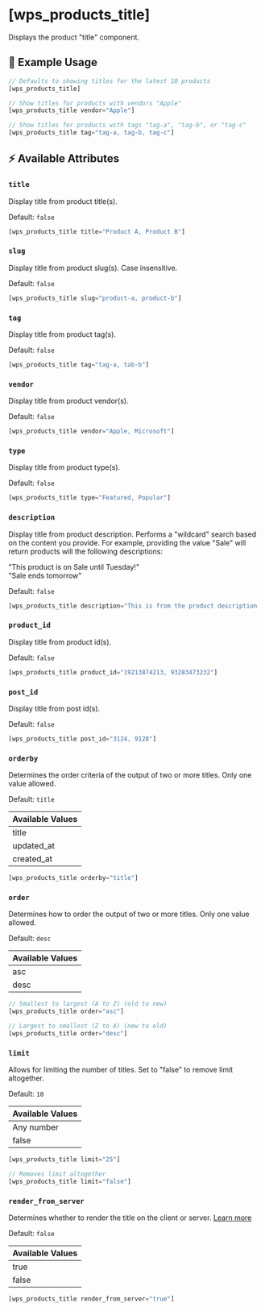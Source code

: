 # [wps_products_title]

Displays the product "title" component.

## 🎯 Example Usage

```js
// Defaults to showing titles for the latest 10 products
[wps_products_title]

// Show titles for products with vendors "Apple"
[wps_products_title vendor="Apple"]

// Show titles for products with tags "tag-a", "tag-b", or "tag-c"
[wps_products_title tag="tag-a, tag-b, tag-c"]

```

## ⚡️ Available Attributes

### `title`

Display title from product title(s).

Default: `false`

```js
[wps_products_title title="Product A, Product B"]
```

### `slug`

Display title from product slug(s). Case insensitive.

Default: `false`

```js
[wps_products_title slug="product-a, product-b"]
```

### `tag`

Display title from product tag(s).

Default: `false`

```js
[wps_products_title tag="tag-a, tab-b"]
```

### `vendor`

Display title from product vendor(s).

Default: `false`

```js
[wps_products_title vendor="Apple, Microsoft"]
```

### `type`

Display title from product type(s).

Default: `false`

```js
[wps_products_title type="Featured, Popular"]
```

### `description`

Display title from product description. Performs a "wildcard" search based on the content you provide. For example, providing the value "Sale" will return products will the following descriptions:

"This product is on Sale until Tuesday!"<br>
"Sale ends tomorrow"

Default: `false`

```js
[wps_products_title description="This is from the product description ..."]
```

### `product_id`

Display title from product id(s).

Default: `false`

```js
[wps_products_title product_id="19213874213, 93283473232"]
```

### `post_id`

Display title from post id(s).

Default: `false`

```js
[wps_products_title post_id="3124, 9128"]
```

### `orderby`

Determines the order criteria of the output of two or more titles. Only one value allowed.

Default: `title`

| Available Values |
| :--------------- |
| title            |
| updated_at       |
| created_at       |

```js
[wps_products_title orderby="title"]
```

### `order`

Determines how to order the output of two or more titles. Only one value allowed.

Default: `desc`

| Available Values |
| :--------------- |
| asc              |
| desc             |

```js
// Smallest to largest (A to Z) (old to new)
[wps_products_title order="asc"]

// Largest to smallest (Z to A) (new to old)
[wps_products_title order="desc"]
```

### `limit`

Allows for limiting the number of titles. Set to "false" to remove limit altogether.

Default: `10`

| Available Values |
| :--------------- |
| Any number       |
| false            |

```js
[wps_products_title limit="25"]

// Removes limit altogether
[wps_products_title limit="false"]
```

### `render_from_server`

Determines whether to render the title on the client or server. [Learn more](/getting-started/displaying)

Default: `false`

| Available Values |
| :--------------- |
| true             |
| false            |

```js
[wps_products_title render_from_server="true"]
```
